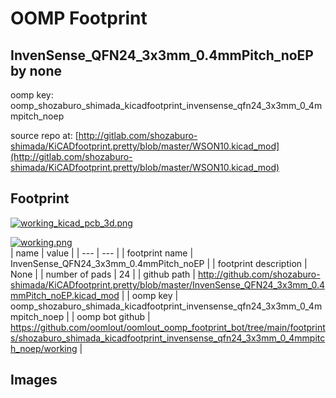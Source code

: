 # OOMP Footprint  
## InvenSense_QFN24_3x3mm_0.4mmPitch_noEP  by none  
  
oomp key: oomp_shozaburo_shimada_kicadfootprint_invensense_qfn24_3x3mm_0_4mmpitch_noep  
  
source repo at: [http://gitlab.com/shozaburo-shimada/KiCADfootprint.pretty/blob/master/WSON10.kicad_mod](http://gitlab.com/shozaburo-shimada/KiCADfootprint.pretty/blob/master/WSON10.kicad_mod)  
## Footprint  
  
[![working_kicad_pcb_3d.png](working_kicad_pcb_3d_600.png)](working_kicad_pcb_3d.png)  
  
[![working.png](working_600.png)](working.png)  
| name | value | 
| --- | --- | 
| footprint name | InvenSense_QFN24_3x3mm_0.4mmPitch_noEP | 
| footprint description | None | 
| number of pads | 24 | 
| github path | http://github.com/shozaburo-shimada/KiCADfootprint.pretty/blob/master/InvenSense_QFN24_3x3mm_0.4mmPitch_noEP.kicad_mod | 
| oomp key | oomp_shozaburo_shimada_kicadfootprint_invensense_qfn24_3x3mm_0_4mmpitch_noep | 
| oomp bot github | https://github.com/oomlout/oomlout_oomp_footprint_bot/tree/main/footprints/shozaburo_shimada_kicadfootprint_invensense_qfn24_3x3mm_0_4mmpitch_noep/working | 
## Images  
